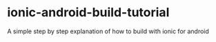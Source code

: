# ionic-android-build-tutorial
A simple step by step explanation of how to build with ionic for android
